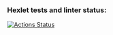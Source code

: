 ### Hexlet tests and linter status:
[![Actions Status](https://github.com/glebkarmanov/php-project-45/actions/workflows/hexlet-check.yml/badge.svg)](https://github.com/glebkarmanov/php-project-45/actions)
